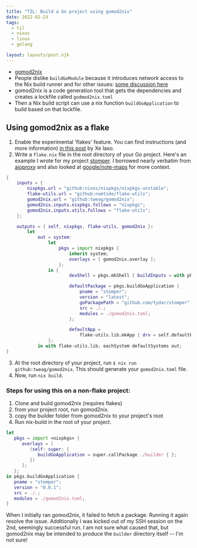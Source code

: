 ```yaml
---
title: "TIL: Build a Go project using gomod2nix"
date: 2022-02-23
tags:
  - til
  - nixos
  - linux
  - golang

layout: layouts/post.njk
---
```


* [gomod2nix](https://github.com/tweag/gomod2nix)
* People dislike `buildGoModule` because it introduces network access to the Nix build runner and for other issues: [some discussion here](https://github.com/NixOS/nix/issues/2270)
* gomod2nix is a code generation tool that gets the dependencies and creates a lockfile called `godmod2nix.toml`
* Then a Nix build script can use a nix function `buildGoApplication` to build based on that lockfile.

## Using gomod2nix as a flake

1) Enable the experimental 'flakes' feature. You can find instructions (and more information) [in this post](https://christine.website/blog/nix-flakes-1-2022-02-21) by Xe Iaso.
2) Write a `flake.nix` file in the root directory of your Go project. Here's an example I wrote for my project [stomper](https://github.com/tydar/stomper). I borrowed nearly verbatim from [aioproxy](https://github.com/contrun/aioproxy/blob/master/flake.nix) and also looked at [google/note-maps](https://github.com/google/note-maps/blob/main/flake.nix) for more context.

```nix
{
    inputs = {
        nixpkgs.url = "github:nixos/nixpkgs/nixpkgs-unstable";
        flake-utils.url = "github:numtide/flake-utils";
        gomod2nix.url = "github:tweag/gomod2nix";
        gomod2nix.inputs.nixpkgs.follows = "nixpkgs";
        gomod2nix.inputs.utils.follows = "flake-utils";
    };

    outputs = { self, nixpkgs, flake-utils, gomod2nix }:
        let
            out = system:
                let
                    pkgs = import nixpkgs {
                        inherit system;
                        overlays = [ gomod2nix.overlay ];
                    };
                in {
                        devShell = pkgs.mkShell { buildInputs = with pkgs; [ go ]; };

                        defaultPackage = pkgs.buildGoApplication {
                            pname = "stomper";
                            version = "latest";
                            goPackagePath = "github.com/tydar/stomper";
                            src = ./.;
                            modules = ./gomod2nix.toml;
                        };

                        defaultApp =
                            flake-utils.lib.mkApp { drv = self.defaultPackage."${system}"; };
                };
            in with flake-utils.lib; eachSystem defaultSystems out;
}
```

3) At the root directory of your project, run `$ nix run github:tweag/gomod2nix`. This should generate your `gomod2nix.toml` file.
4) Now, run `nix build`.

### Steps for using this on a non-flake project:
1) Clone and build gomod2nix (requires flakes)
2) from your project root, run gomod2nix.
3) copy the builder folder from gomod2nix to your project's root
4) Run nix-build in the root of your project.

```nix
let
   pkgs = import <nixpkgs> {
      overlays = [
         (self: super: {
            buildGoApplication = super.callPackage ./builder { };
         })
      ];
   };
in pkgs.buildGoApplication {
   pname = "stomper";
   version = "0.0.1";
   src = ./.;
   modules = ./gomod2nix.toml;
}
```

When I initially ran gomod2nix, it failed to fetch a package. Running it again resolve the issue. Additionally I was kicked out of my SSH session on the 2nd, seemingly successful run. I am not sure what caused that, but gomod2nix may be intended to produce the `builder` directory itself -- I'm not sure!
